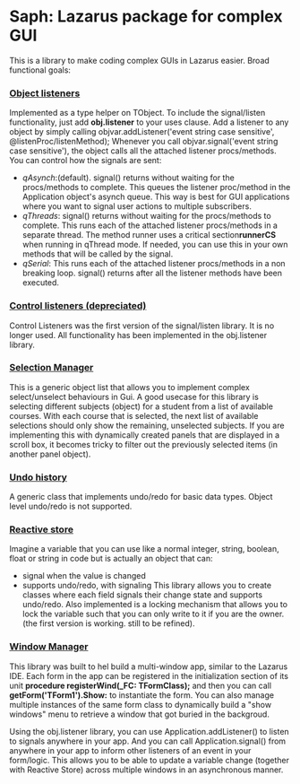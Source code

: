 # Saph: Lazarus package for complex GUI
This is a library to make coding complex GUIs in Lazarus easier. Broad functional goals:

### [Object listeners](https://github.com/rubrican-research/saph/wiki/Object-Listeners)
Implemented as a type helper on TObject. To include the signal/listen functionality, just add **obj.listener** to your uses clause. 
Add a listener to any object by simply calling objvar.addListener('event string case sensitive', @listenProc/listenMethod); Whenever you call objvar.signal('event string case sensitive'), the object calls all the attached listener procs/methods.
You can control how the signals are sent:
  - _qAsynch_:(default). signal() returns without waiting for the procs/methods to complete. This queues the listener proc/method in the Application object's asynch queue. This way is best for GUI applications where you want to signal user actions to multiple subscribers.
  - _qThreads_: signal() returns without waiting for the procs/methods to complete. This runs each of the attached listener procs/methods in a separate thread. The method runner uses a critical section**runnerCS** when running in qThread mode. If needed, you can use this in your own methods that will be called by the signal.
  - _qSerial_: This runs each of the attached listener procs/methods in a non breaking loop. signal() returns after all the listener methods have been executed.

### [Control listeners (depreciated)](https://github.com/rubrican-research/saph/wiki/Event-Listeners)
Control Listeners was the first version of the signal/listen library. It is no longer used. All functionality has been implemented in the obj.listener library.

### [Selection Manager](https://github.com/rubrican-research/saph/wiki/Select-List)
This is a generic object list that allows you to implement complex select/unselect behaviours in Gui. A good usecase for this library is selecting different subjects (object) for a student from a list of available courses. With each course that is selected, the next list of available selections should only show the remaining, unselected subjects. If you are implementing this with dynamically created panels that are displayed in a scroll box, it becomes tricky to filter out the previously selected items (in another panel object).

### [Undo history](https://github.com/rubrican-research/saph/wiki/Undo-History)
A generic class that implements undo/redo for basic data types. Object level undo/redo is not supported.

### [Reactive store](https://github.com/rubrican-research/saph/wiki/Reactive-variables-TRInt,-TRStr-etc)
Imagine a variable that you can use like a normal integer, string, boolean, float or string in code but is actually an object that can:
  - signal when the value is changed
  - supports undo/redo, with signaling
This library allows you to create classes where each field signals their change state and supports undo/redo.
Also implemented is a locking mechanism that allows you to lock the variable such that you can only write to it if you are the owner. (the first version is working. still to be refined).

### [Window Manager](https://github.com/rubrican-research/saph/wiki/Win-Manager)
This library was built to hel build a multi-window app, similar to the Lazarus IDE. Each form in the app can be registered in the initialization section of its unit **procedure registerWind(_FC: TFormClass);** and then you can call **getForm('TForm1').Show:** to instantiate the form. You can also manage multiple instances of the same form class to dynamically build a "show windows" menu to retrieve a window that got buried in the backgroud.

Using the obj.listener library, you can use Application.addListener() to listen to signals anywhere in your app. And you can call Application.signal() from anywhere in your app to inform other listeners of an event in your form/logic. This allows you to be able to update a variable change (together with Reactive Store) across multiple windows in an asynchronous manner.

